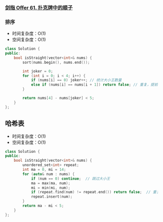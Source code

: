 ### [剑指 Offer 61. 扑克牌中的顺子](https://leetcode-cn.com/problems/bu-ke-pai-zhong-de-shun-zi-lcof/)

### 排序

- 时间复杂度：O(1)
- 空间复杂度：O(1)

```c++
class Solution {
public:
    bool isStraight(vector<int>& nums) {
        sort(nums.begin(), nums.end());

        int joker = 0;
        for (int i = 0; i < 4; i++) {
            if (nums[i] == 0) joker++; // 统计大小王数量
            else if (nums[i] == nums[i + 1]) return false; // 重复，提前返回
        }

        return nums[4] - nums[joker] < 5;
    }
};
```

## 哈希表

- 时间复杂度：O(1)
- 空间复杂度：O(1)

```c++
class Solution {
public:
    bool isStraight(vector<int>& nums) {
        unordered_set<int> repeat;
        int ma = 0, mi = 14;
        for (auto& num : nums) {
            if (num == 0) continue;  // 跳过大小王
            ma = max(ma, num);
            mi = min(mi, num);
            if (repeat.find(num) != repeat.end()) return false;  // 重复，提前返回
            repeat.insert(num);
        }
        return ma - mi < 5;
    }
};
```

